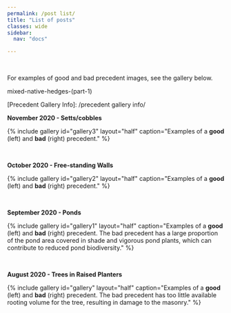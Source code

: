 ```yaml
---
permalink: /post list/
title: "List of posts"
classes: wide
sidebar:
  nav: "docs"

---
```


<br>

For examples of good and bad precedent images, see the gallery below.



mixed-native-hedges-(part-1)


[Precedent Gallery Info]: /precedent gallery info/
<BR>
  
**November 2020 - Setts/cobbles**


{% include gallery id="gallery3" layout="half" caption="Examples of a **good** (left) and **bad** (right) precedent." %}

<br>



**October 2020 - Free-standing Walls**


{% include gallery id="gallery2" layout="half" caption="Examples of a **good** (left) and **bad** (right) precedent." %}

<br>

**September 2020 - Ponds**


{% include gallery id="gallery1" layout="half" caption="Examples of a **good** (left) and **bad** (right) precedent. The bad precedent has a large proportion of the pond area covered in shade and vigorous pond plants, which can contribute to reduced pond biodiversity." %}

<br>

**August 2020 - Trees in Raised Planters**


{% include gallery id="gallery" layout="half" caption="Examples of a **good** (left) and **bad** (right) precedent. The bad precedent has too little available rooting volume for the tree, resulting in damage to the masonry." %}

